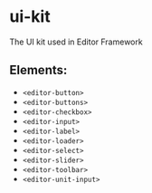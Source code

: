 # ui-kit

The UI kit used in Editor Framework

## Elements:

 - `<editor-button>`
 - `<editor-buttons>`
 - `<editor-checkbox>`
 - `<editor-input>`
 - `<editor-label>`
 - `<editor-loader>`
 - `<editor-select>`
 - `<editor-slider>`
 - `<editor-toolbar>`
 - `<editor-unit-input>`
